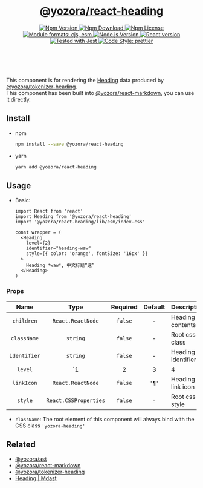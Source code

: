 <header>
  <h1 align="center">
    <a href="https://github.com/yozorajs/yozora-react/tree/main/packages/heading#readme">@yozora/react-heading</a>
  </h1>
  <div align="center">
    <a href="https://www.npmjs.com/package/@yozora/react-heading">
      <img
        alt="Npm Version"
        src="https://img.shields.io/npm/v/@yozora/react-heading.svg"
      />
    </a>
    <a href="https://www.npmjs.com/package/@yozora/react-heading">
      <img
        alt="Npm Download"
        src="https://img.shields.io/npm/dm/@yozora/react-heading.svg"
      />
    </a>
    <a href="https://www.npmjs.com/package/@yozora/react-heading">
      <img
        alt="Npm License"
        src="https://img.shields.io/npm/l/@yozora/react-heading.svg"
      />
    </a>
    <a href="#install">
      <img
        alt="Module formats: cjs, esm"
        src="https://img.shields.io/badge/module_formats-cjs%2C%20esm-green.svg"
      />
    </a>
    <a href="https://github.com/nodejs/node">
      <img
        alt="Node.js Version"
        src="https://img.shields.io/node/v/@yozora/react-heading"
      />
    </a>
    <a href="https://github.com/facebook/react">
      <img
        alt="React version"
        src="https://img.shields.io/npm/dependency-version/@yozora/react-heading/peer/react"
      />
    </a>
    <a href="https://github.com/facebook/jest">
      <img
        alt="Tested with Jest"
        src="https://img.shields.io/badge/tested_with-jest-9c465e.svg"
      />
    </a>
    <a href="https://github.com/prettier/prettier">
      <img
        alt="Code Style: prettier"
        src="https://img.shields.io/badge/code_style-prettier-ff69b4.svg?style=flat-square"
      />
    </a>
  </div>
</header>
<br/>

This component is for rendering the [Heading][@yozora/ast] data produced by
[@yozora/tokenizer-heading][].\
This component has been built into [@yozora/react-markdown][], you can use it directly.


## Install

* npm

  ```bash
  npm install --save @yozora/react-heading
  ```

* yarn

  ```bash
  yarn add @yozora/react-heading
  ```

## Usage

* Basic:

  ```tsx
  import React from 'react'
  import Heading from '@yozora/react-heading'
  import '@yozora/react-heading/lib/esm/index.css'

  const wrapper = (
    <Heading
      level={2}
      identifier="heading-waw"
      style={{ color: 'orange', fontSize: '16px' }}
    >
      Heading *waw*, 中文标题“这”
    </Heading>
  )
  ```

### Props

Name          | Type                  | Required  | Default | Description
:------------:|:---------------------:|:---------:|:-------:|:-------------
`children`    | `React.ReactNode`     | `false`   | -       | Heading contents
`className`   | `string`              | `false`   | -       | Root css class
`identifier`  | `string`              | `false`   | -       | Heading identifier
`level`       | `1|2|3|4|5|6`         | `true`    | -       | Heading level
`linkIcon`    | `React.ReactNode`     | `false`   | `'¶'`   | Heading link icon
`style`       | `React.CSSProperties` | `false`   | -       | Root css style

* `className`: The root element of this component will always bind with the
  CSS class `'yozora-heading'`


## Related

* [@yozora/ast][]
* [@yozora/react-markdown][]
* [@yozora/tokenizer-heading][]
* [Heading | Mdast][mdast]


[@yozora/ast]: https://www.npmjs.com/package/@yozora/ast#heading
[@yozora/react-markdown]: https://www.npmjs.com/package/@yozora/react-markdown
[@yozora/tokenizer-heading]: https://www.npmjs.com/package/@yozora/tokenizer-heading
[mdast]: https://github.com/syntax-tree/mdast#heading
